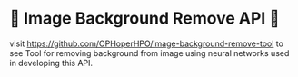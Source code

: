 # 🥧 Image Background Remove API 🥧
visit https://github.com/OPHoperHPO/image-background-remove-tool to see Tool for removing background from image using neural networks used in developing this API.
